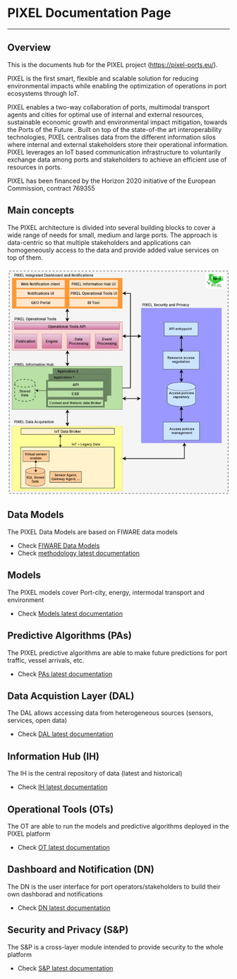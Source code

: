 # PIXEL Documentation Page 



---

## Overview

This is the documents hub for the PIXEL project (https://pixel-ports.eu/). 

PIXEL is the first smart, flexible and scalable solution for reducing environmental impacts while enabling the optimization of operations in port ecosystems through IoT.

PIXEL enables a two-way collaboration of ports, multimodal transport agents and cities for optimal use of internal and external resources, sustainable economic growth and environmental impact mitigation, towards the Ports of the Future . Built on top of the state-of-the art interoperability technologies, PIXEL centralises data from the different information silos where internal and external stakeholders store their operational information. PIXEL leverages an IoT based communication infrastructure to voluntarily exchange data among ports and stakeholders to achieve an efficient use of resources in ports.

PIXEL has been financed by the Horizon 2020 initiative of the European Commission, contract 769355 

## Main concepts

The PIXEL architecture is divided into several building blocks to cover a wide range of needs for small, medium and large ports. The approach is data-centric so that multiple stakeholders and applications can homogeneously access to the data and provide added value services on top of them. 

![PIXEL High-Level Modules](img/PIXEL_global_architecture.jpg)


## Data Models

The PIXEL Data Models are based on FIWARE data models 

   - Check [FIWARE Data Models](https://fiware-datamodels.readthedocs.io/en/latest/)
   - Check [methodology latest documentation](https://inter-iot.readthedocs.io/projects/intermeth/en/latest/)


## Models

The PIXEL models cover Port-city, energy, intermodal transport and environment 

  - Check [Models latest documentation](https://inter-iot.readthedocs.io/projects/intermeth/en/latest/)


## Predictive Algorithms (PAs)

The PIXEL predictive algorithms are able to make future predictions for port traffic, vessel arrivals, etc. 

  - Check [PAs latest documentation](https://inter-iot.readthedocs.io/projects/intermeth/en/latest/)

## Data Acquistion Layer (DAL)

The DAL allows accessing data from heterogeneous sources (sensors, services, open data) 

  - Check [DAL latest documentation](https://inter-iot.readthedocs.io/projects/intermeth/en/latest/)


## Information Hub (IH)   

The IH is the central repository of data (latest and historical) 

  - Check [IH latest documentation](https://inter-iot.readthedocs.io/projects/interapi/en/latest/)
  
 
##  Operational Tools (OTs)

The OT are able to run the models and predictive algorithms deployed in the PIXEL platform 

  - Check [OT latest documentation](https://inter-iot.readthedocs.io/projects/framework/en/latest/)  
  
  
## Dashboard and Notification (DN)

The DN is the user interface for port operators/stakeholders to build their own dashborad and notifications  

  - Check [DN latest documentation](https://inter-iot.readthedocs.io/projects/gateway/en/latest/)


## Security and Privacy (S&P)

The S&P is a cross-layer module intended to provide security to the whole platform  

  - Check [S&P latest documentation](https://inter-iot.readthedocs.io/projects/gateway/en/latest/)


  

 
